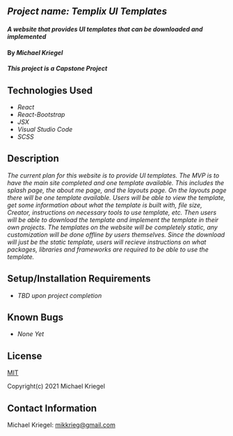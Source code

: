 ## _Project name: Templix UI Templates_

#### _A website that provides UI templates that can be downloaded and implemented_

#### By _**Michael Kriegel**_

##### This project is a Capstone Project

## Technologies Used

* _React_
* _React-Bootstrap_
* _JSX_
* _Visual Studio Code_
* _SCSS_

## Description

_The current plan for this website is to provide UI templates. The MVP is to have the main site completed and one template available. This includes the splash page, the about me page, and the layouts page. On the layouts page there will be one template available. Users will be able to view the template, get some information about what the template is built with, file size, Creator, instructions on necessary tools to use template, etc. Then users will be able to download the template and implement the template in their own projects. The templates on the website will be completely static, any customization will be done offline by users themselves. Since the download will just be the static template, users will recieve instructions on what packages, libraries and frameworks are required to be able to use the template._

## Setup/Installation Requirements
* _TBD upon project completion_

## Known Bugs

* _None Yet_

## License

[MIT](https://opensource.org/licenses/MIT)

Copyright(c) 2021 Michael Kriegel

## Contact Information

Michael Kriegel: mikkrieg@gmail.com
